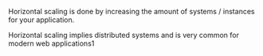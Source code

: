 Horizontal scaling is done by increasing the amount of systems / instances for your application.

Horizontal scaling implies distributed systems and is very common for modern web applications1